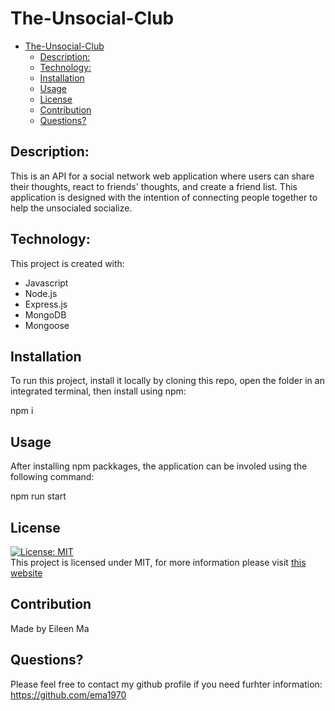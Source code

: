 # The-Unsocial-Club


- [The-Unsocial-Club](#the-unsocial-club)
  - [Description:](#description)
  - [Technology:](#technology)
  - [Installation](#installation)
  - [Usage](#usage)
  - [License](#license)
  - [Contribution](#contribution)
  - [Questions?](#questions)

## Description: 
This is an API for a social network web application where users can share their thoughts, react to friends' thoughts, and create a friend list. This application is designed with the intention of connecting people together to help the unsocialed socialize. 

## Technology: 
This project is created with: 
- Javascript 
- Node.js
- Express.js
- MongoDB
- Mongoose

## Installation 
To run this project, install it locally by cloning this repo, open the folder in an integrated terminal, then install using npm: 

npm i 

## Usage 
After installing npm packkages, the application can be involed using the following command: 

npm run start 

## License 
[![License: MIT](https://img.shields.io/badge/License-MIT-yellow.svg)](https://opensource.org/licenses/MIT) <br>
This project is licensed under MIT, for more information please visit [this website](https://opensource.org/licenses/MIT)

## Contribution 
Made by Eileen Ma

## Questions? 
Please feel free to contact my github profile if you need furhter information: 
https://github.com/ema1970